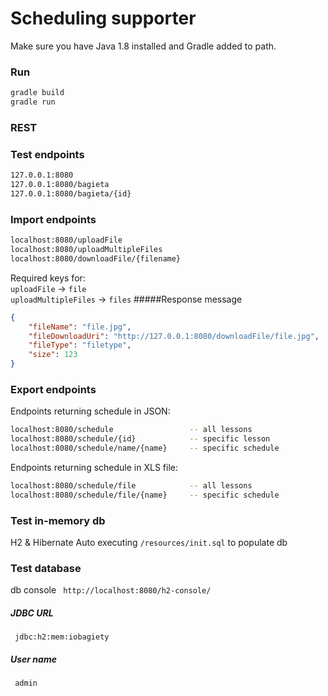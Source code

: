 # Scheduling supporter 


Make sure you have Java 1.8 installed and Gradle added to path.

### Run
```sh
gradle build
gradle run
```

### REST
### Test endpoints
```sh
127.0.0.1:8080 
127.0.0.1:8080/bagieta
127.0.0.1:8080/bagieta/{id}
```
### Import endpoints
```sh
localhost:8080/uploadFile
localhost:8080/uploadMultipleFiles
localhost:8080/downloadFile/{filename}
```
Required keys for:  
 ```uploadFile``` -> ```file```  
 ```uploadMultipleFiles``` -> ```files```
#####Response message
```json
{
    "fileName": "file.jpg",
    "fileDownloadUri": "http://127.0.0.1:8080/downloadFile/file.jpg",
    "fileType": "filetype",
    "size": 123
}
```
### Export endpoints
Endpoints returning schedule in JSON:
```sh
localhost:8080/schedule                 -- all lessons
localhost:8080/schedule/{id}            -- specific lesson
localhost:8080/schedule/name/{name}     -- specific schedule
```

Endpoints returning schedule in XLS file:
```sh
localhost:8080/schedule/file            -- all lessons
localhost:8080/schedule/file/{name}     -- specific schedule
```
### Test in-memory db
H2 & Hibernate
Auto executing ```/resources/init.sql``` to populate db

### Test database
db console
``` http://localhost:8080/h2-console/``` 
##### JDBC URL
``` jdbc:h2:mem:iobagiety``` 
##### User name
``` admin``` 
